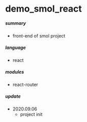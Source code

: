 # demo_smol_react

##### summary
  - front-end of smol project

##### language
  - react

##### modules
  - react-router

##### update
  - 2020.09.06
    - project init